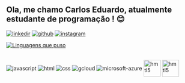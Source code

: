 ## Ola, me chamo Carlos Eduardo, atualmente estudante de programação ! 😊
[![linkedir](https://img.shields.io/badge/LinkedIn-0077B5?style=for-the-badge&logo=linkedin&logoColor=white)](https://www.linkedin.com/in/carlos-eduardo-553296250/)
[![github](https://img.shields.io/badge/GitHub-100000?style=for-the-badge&logo=github&logoColor=white)](https://github.com/cadutgoat)
[![instagram](https://img.shields.io/badge/Instagram-E4405F?style=for-the-badge&logo=instagram&logoColor=white)](https://www.instagram.com/cadumarcal_/)

[![Linguagens que puso](https://github-readme-stats.vercel.app/api/top-langs/?username=cadutgoat&layout=compact)](https://github.com/anuraghazra/github-readme-stats)

<div style="display: inline_block"><br/>
 <img align="center" alt="javascript" src="https://img.shields.io/badge/JavaScript-F7DF1E?style=for-the-badge&logo=javascript&logoColor=black" />
<img align="center" alt="html" src="https://img.shields.io/badge/HTML5-E34F26?style=for-the-badge&logo=html5&logoColor=white" />
<img align="center" alt="css" src="https://img.shields.io/badge/CSS3-1572B6?style=for-the-badge&logo=css3&logoColor=white" />
<img align="center" alt="gcloud" src="https://img.shields.io/badge/Google_Cloud-4285F4?style=for-the-badge&logo=google-cloud&logoColor=white" />
<img align="center" alt="microsoft-azure" src="https://img.shields.io/badge/microsoft%20azure-0089D6?style=for-the-badge&logo=microsoft-azure&logoColor=white" />
 
 
 <img align="center" alt="hmtl5" src="https://raw.githubusercontent.com/simple-icons/simple-icons/4905ed4d1c968a6aa66e5407c28be701fb636f00/icons/html5.svg" height="45px" />
 
 <img align="center" alt="hmtl5" src="https://icons8.com/icon/sbhfmWq4KRr1/github-squared" height="45px" />
</div>
